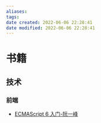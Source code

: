 ```yaml
---
aliases:
tags:
date created: 2022-06-06 22:28:41
date modified: 2022-06-06 22:28:41
---
```


# 书籍

## 技术

### 前端

- [ECMAScript 6 入门-阮一峰](https://es6.ruanyifeng.com/)
